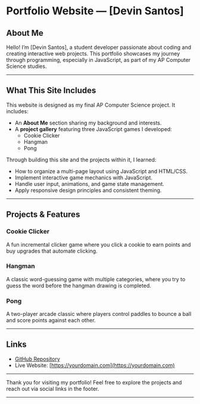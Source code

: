 # Portfolio Website — [Devin Santos]

## About Me

Hello! I’m [Devin Santos], a student developer passionate about coding and creating interactive web projects. This portfolio showcases my journey through programming, especially in JavaScript, as part of my AP Computer Science studies.

---

## What This Site Includes

This website is designed as my final AP Computer Science project. It includes:

- An **About Me** section sharing my background and interests.
- A **project gallery** featuring three JavaScript games I developed:
  - Cookie Clicker
  - Hangman
  - Pong

Through building this site and the projects within it, I learned:

- How to organize a multi-page layout using JavaScript and HTML/CSS.
- Implement interactive game mechanics with JavaScript.
- Handle user input, animations, and game state management.
- Apply responsive design principles and consistent theming.

---

## Projects & Features

### Cookie Clicker

A fun incremental clicker game where you click a cookie to earn points and buy upgrades that automate clicking.

### Hangman

A classic word-guessing game with multiple categories, where you try to guess the word before the hangman drawing is completed.

### Pong

A two-player arcade classic where players control paddles to bounce a ball and score points against each other.

---

## Links

- [GitHub Repository](https://github.com/Devdadude/Final-Project-Portfolio)
- Live Website: [https://yourdomain.com](https://yourdomain.com)

---

Thank you for visiting my portfolio! Feel free to explore the projects and reach out via social links in the footer.

---
